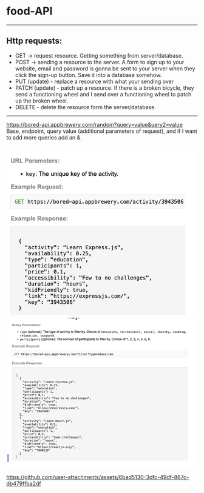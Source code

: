 # food-API

---
## Http requests:
- GET → request resource. Getting something from server/database. 
- POST → sending a resource to the server. A form to sign up to your website, email and password is gonna be sent to your server when they click the sign-up button. Save it into a database somehow.
- PUT (update) - replace a resource with what your sending over
- PATCH (update) - patch up a resource. If there is a broken bicycle, they send a functioning wheel and I send over a functioning wheel to patch up the broken wheel. 
- DELETE - delete the resource form the server/database. 
---

https://bored-api.appbrewery.com/random?query=value&uery2=value
Base, endpoint, query value (additional parameters of request), and if I want to add more queries add an &. 

![Alt text](images/s1.png)
![Alt text](images/s2.png)



https://github.com/user-attachments/assets/6bad5130-3dfc-49df-867c-db479ffba2df



